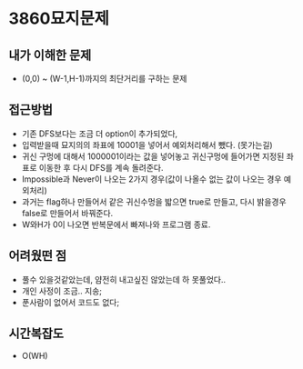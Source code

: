 # 3860묘지문제

## 내가 이해한 문제 
 - (0,0) ~ (W-1,H-1)까지의 최단거리를 구하는 문제 
## 접근방법
 - 기존 DFS보다는 조금 더 option이 추가되었다,
 - 입력받을때 묘지의의 좌표에 10001을 넣어서 예외처리해서 뺐다. (못가는길)
 - 귀신 구멍에 대해서 1000001이라는 값을 넣어놓고 귀신구멍에 들어가면 지정된 좌표로 이동한 후 다시 DFS를 계속 돌려준다.
 - Impossible과 Never이 나오는 2가지 경우(값이 나올수 없는 값이 나오는 경우 예외처리)
 - 과거는 flag하나 만들어서 같은 귀신수멍을 밟으면 true로 만들고, 다시 밝을경우 false로 만들어서 바꿔준다.
 - W와H가 0이 나오면 반복문에서 빠져나와 프로그램 종료.
 
## 어려웠떤 점
  - 풀수 있을것같았는데, 얌전히 내고싶진 않았는데 하 못풀었다..
  - 개인 사정이 조금.. 지송; 
  - 푼사람이 없어서 코드도 없다;
## 시간복잡도 
 - O(WH)
